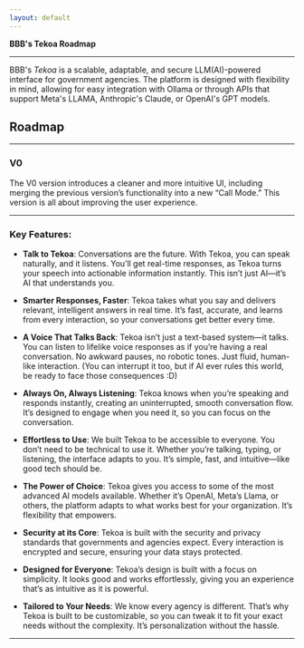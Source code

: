 ```yaml
---
layout: default
---
```


**BBB's Tekoa Roadmap**

---

BBB's *Tekoa* is a scalable, adaptable, and secure LLM(AI)-powered interface for government agencies. The platform is designed with flexibility in mind, allowing for easy integration with Ollama or through APIs that support Meta's LLAMA, Anthropic's Claude, or OpenAI's GPT models.

## Roadmap

---

### V0

The V0 version introduces a cleaner and more intuitive UI, including merging the previous version’s functionality into a new “Call Mode.” This version is all about improving the user experience.

---

### Key Features:

- **Talk to Tekoa**: Conversations are the future. With Tekoa, you can speak naturally, and it listens. You’ll get real-time responses, as Tekoa turns your speech into actionable information instantly. This isn’t just AI—it’s AI that understands you.

- **Smarter Responses, Faster**: Tekoa takes what you say and delivers relevant, intelligent answers in real time. It’s fast, accurate, and learns from every interaction, so your conversations get better every time.

- **A Voice That Talks Back**: Tekoa isn’t just a text-based system—it talks. You can listen to lifelike voice responses as if you’re having a real conversation. No awkward pauses, no robotic tones. Just fluid, human-like interaction. (You can interrupt it too, but if AI ever rules this world, be ready to face those consequences :D)

- **Always On, Always Listening**: Tekoa knows when you’re speaking and responds instantly, creating an uninterrupted, smooth conversation flow. It’s designed to engage when you need it, so you can focus on the conversation.

- **Effortless to Use**: We built Tekoa to be accessible to everyone. You don’t need to be technical to use it. Whether you’re talking, typing, or listening, the interface adapts to you. It’s simple, fast, and intuitive—like good tech should be.

- **The Power of Choice**: Tekoa gives you access to some of the most advanced AI models available. Whether it’s OpenAI, Meta’s Llama, or others, the platform adapts to what works best for your organization. It’s flexibility that empowers.

- **Security at its Core**: Tekoa is built with the security and privacy standards that governments and agencies expect. Every interaction is encrypted and secure, ensuring your data stays protected.

- **Designed for Everyone**: Tekoa’s design is built with a focus on simplicity. It looks good and works effortlessly, giving you an experience that’s as intuitive as it is powerful.

- **Tailored to Your Needs**: We know every agency is different. That’s why Tekoa is built to be customizable, so you can tweak it to fit your exact needs without the complexity. It’s personalization without the hassle.

---